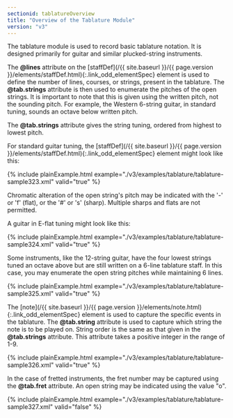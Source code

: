 ```yaml
---
sectionid: tablatureOverview
title: "Overview of the Tablature Module"
version: "v3"
---
```





The tablature module is used to record basic tablature notation. It is designed primarily
for
guitar and similar plucked-string instruments.

The **@lines** attribute on the [staffDef](/{{ site.baseurl }}/{{ page.version }}/elements/staffDef.html){:.link_odd_elementSpec} element is used to
define the number of lines, courses, or strings, present in the tablature. The
**@tab.strings** attribute is then used to enumerate the pitches of the open strings.
It is important to note that this is given using the written pitch, not the sounding
pitch.
For example, the Western 6-string guitar, in standard tuning, sounds an octave below
written
pitch. 

The **@tab.strings** attribute gives the string tuning, ordered from highest to lowest
pitch.

For standard guitar tuning, the [staffDef](/{{ site.baseurl }}/{{ page.version }}/elements/staffDef.html){:.link_odd_elementSpec} element might look like
this:

{% include plainExample.html example="./v3/examples/tablature/tablature-sample323.xml" valid="true" %}

Chromatic alteration of the open string's pitch may be indicated with the '-' or 'f'
(flat),
or the '#' or 's' (sharp). Multiple sharps and flats are not permitted.

A guitar in E-flat tuning might look like this:

{% include plainExample.html example="./v3/examples/tablature/tablature-sample324.xml" valid="true" %}

Some instruments, like the 12-string guitar, have the four lowest strings tuned an
octave
above but are still written on a 6-line tablature staff. In this case, you may enumerate
the
open string pitches while maintaining 6 lines.

{% include plainExample.html example="./v3/examples/tablature/tablature-sample325.xml" valid="true" %}

The [note](/{{ site.baseurl }}/{{ page.version }}/elements/note.html){:.link_odd_elementSpec} element is used to capture the specific events in the
tablature. The **@tab.string** attribute is used to capture which string the note is to
be played on. String order is the same as that given in the **@tab.strings** attribute.
This attribute takes a positive integer in the range of 1-9.

{% include plainExample.html example="./v3/examples/tablature/tablature-sample326.xml" valid="true" %}

In the case of fretted instruments, the fret number may be captured using the
**@tab.fret** attribute. An open string may be indicated using the value "o". 

{% include plainExample.html example="./v3/examples/tablature/tablature-sample327.xml" valid="false" %}


